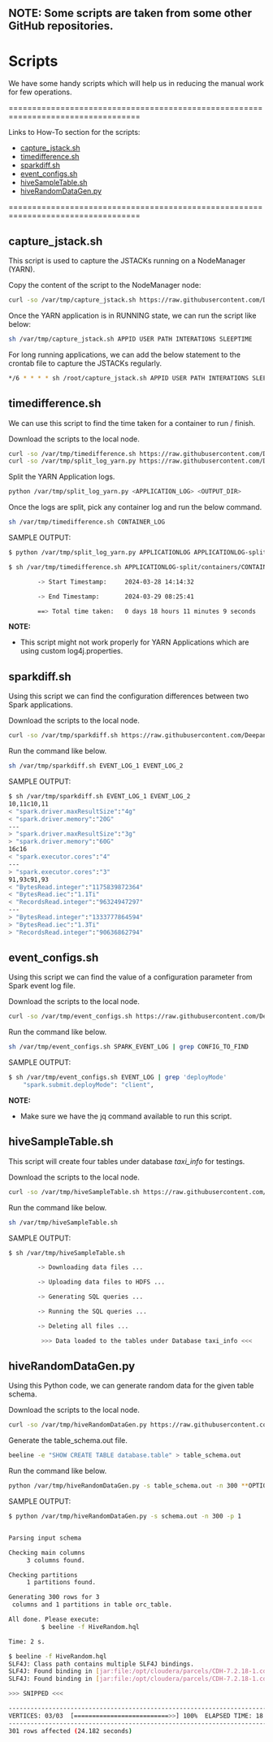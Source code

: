 ## NOTE: Some scripts are taken from some other GitHub repositories.

# Scripts

We have some handy scripts which will help us in reducing the manual work for few operations.

==================================================================================

Links to How-To section for the scripts:

- [capture_jstack.sh](https://github.com/Deepannagaraj/scripts?tab=readme-ov-file#capture_jstacksh)
- [timedifference.sh](https://github.com/Deepannagaraj/scripts?tab=readme-ov-file#timedifferencesh)
- [sparkdiff.sh](https://github.com/Deepannagaraj/scripts?tab=readme-ov-file#sparkdiffsh)
- [event_configs.sh](https://github.com/Deepannagaraj/scripts?tab=readme-ov-file#event_configssh)
- [hiveSampleTable.sh](https://github.com/Deepannagaraj/scripts?tab=readme-ov-file#hiveSampleTablesh)
- [hiveRandomDataGen.py](https://github.com/Deepannagaraj/scripts?tab=readme-ov-file#hiveRandomDataGenpy)

==================================================================================

## capture_jstack.sh

This script is used to capture the JSTACKs running on a NodeManager (YARN).

Copy the content of the script to the NodeManager node:
```bash
curl -so /var/tmp/capture_jstack.sh https://raw.githubusercontent.com/Deepannagaraj/scripts/main/capture_jstack.sh
```

Once the YARN application is in RUNNING state, we can run the script like below:
```bash
sh /var/tmp/capture_jstack.sh APPID USER PATH INTERATIONS SLEEPTIME
```

For long running applications, we can add the below statement to the crontab file to capture the JSTACKs regularly.
```bash
*/6 * * * * sh /root/capture_jstack.sh APPID USER PATH INTERATIONS SLEEPTIME >> /PATH_TO/command_output.txt
```

## timedifference.sh

We can use this script to find the time taken for a container to run / finish.

Download the scripts to the local node.
```bash
curl -so /var/tmp/timedifference.sh https://raw.githubusercontent.com/Deepannagaraj/scripts/main/timedifference.sh
curl -so /var/tmp/split_log_yarn.py https://raw.githubusercontent.com/Deepannagaraj/scripts/main/split_log_yarn.py
```

Split the YARN Application logs.
```bash
python /var/tmp/split_log_yarn.py <APPLICATION_LOG> <OUTPUT_DIR>
```

Once the logs are split, pick any container log and run the below command.
```bash
sh /var/tmp/timedifference.sh CONTAINER_LOG
```

SAMPLE OUTPUT:
```bash
$ python /var/tmp/split_log_yarn.py APPLICATIONLOG APPLICATIONLOG-split

$ sh /var/tmp/timedifference.sh APPLICATIONLOG-split/containers/CONTAINERID/stderr

        -> Start Timestamp:     2024-03-28 14:14:32

        -> End Timestamp:       2024-03-29 08:25:41

        ==> Total time taken:   0 days 18 hours 11 minutes 9 seconds
```

**NOTE:**
- This script might not work properly for YARN Applications which are using custom log4j.properties.

## sparkdiff.sh

Using this script we can find the configuration differences between two Spark applications.

Download the scripts to the local node.
```bash
curl -so /var/tmp/sparkdiff.sh https://raw.githubusercontent.com/Deepannagaraj/scripts/main/sparkdiff.sh
```

Run the command like below.
```bash
sh /var/tmp/sparkdiff.sh EVENT_LOG_1 EVENT_LOG_2
```

SAMPLE OUTPUT:
```bash
$ sh /var/tmp/sparkdiff.sh EVENT_LOG_1 EVENT_LOG_2
10,11c10,11
< "spark.driver.maxResultSize":"4g"
< "spark.driver.memory":"20G"
---
> "spark.driver.maxResultSize":"3g"
> "spark.driver.memory":"60G"
16c16
< "spark.executor.cores":"4"
---
> "spark.executor.cores":"3"
91,93c91,93
< "BytesRead.integer":"1175839872364"
< "BytesRead.iec":"1.1Ti"
< "RecordsRead.integer":"96324947297"
---
> "BytesRead.integer":"1333777864594"
> "BytesRead.iec":"1.3Ti"
> "RecordsRead.integer":"90636862794"
```

## event_configs.sh

Using this script we can find the value of a configuration parameter from Spark event log file.

Download the scripts to the local node.
```bash
curl -so /var/tmp/event_configs.sh https://raw.githubusercontent.com/Deepannagaraj/scripts/main/event_configs.sh
```

Run the command like below.
```bash
sh /var/tmp/event_configs.sh SPARK_EVENT_LOG | grep CONFIG_TO_FIND
```

SAMPLE OUTPUT:
```bash
$ sh /var/tmp/event_configs.sh EVENT_LOG | grep 'deployMode'
    "spark.submit.deployMode": "client",
```

**NOTE:**
- Make sure we have the jq command available to run this script.

## hiveSampleTable.sh

This script will create four tables under database *taxi_info* for testings.

Download the scripts to the local node.
```bash
curl -so /var/tmp/hiveSampleTable.sh https://raw.githubusercontent.com/Deepannagaraj/scripts/main/hiveSampleTable.sh
```

Run the command like below.
```bash
sh /var/tmp/hiveSampleTable.sh
```

SAMPLE OUTPUT:
```bash
$ sh /var/tmp/hiveSampleTable.sh 

        -> Downloading data files ...

        -> Uploading data files to HDFS ...

        -> Generating SQL queries ...

        -> Running the SQL queries ...

        -> Deleting all files ...

         >>> Data loaded to the tables under Database taxi_info <<<
```

## hiveRandomDataGen.py

Using this Python code, we can generate random data for the given table schema.

Download the scripts to the local node.
```bash
curl -so /var/tmp/hiveRandomDataGen.py https://raw.githubusercontent.com/Deepannagaraj/scripts/main/hiveRandomDataGen.py
```

Generate the table_schema.out file.
```bash
beeline -e "SHOW CREATE TABLE database.table" > table_schema.out
```

Run the command like below.
```bash
python /var/tmp/hiveRandomDataGen.py -s table_schema.out -n 300 **OPTIONAL** -p 1 -d database
```

SAMPLE OUTPUT:
```bash
$ python /var/tmp/hiveRandomDataGen.py -s schema.out -n 300 -p 1


Parsing input schema

Checking main columns
     3 columns found.

Checking partitions
     1 partitions found.

Generating 300 rows for 3
 columns and 1 partitions in table orc_table.

All done. Please execute: 
         $ beeline -f HiveRandom.hql

Time: 2 s.

$ beeline -f HiveRandom.hql
SLF4J: Class path contains multiple SLF4J bindings.
SLF4J: Found binding in [jar:file:/opt/cloudera/parcels/CDH-7.2.18-1.cdh7.2.18.p0.51297892/jars/log4j-slf4j-impl-2.18.0.jar!/org/slf4j/impl/StaticLoggerBinder.class]
SLF4J: Found binding in [jar:file:/opt/cloudera/parcels/CDH-7.2.18-1.cdh7.2.18.p0.51297892/jars/slf4j-reload4j-1.7.36.jar!/org/slf4j/impl/StaticLoggerBinder.class]

>>> SNIPPED <<<

----------------------------------------------------------------------------------------------
VERTICES: 03/03  [==========================>>] 100%  ELAPSED TIME: 18.13 s    
----------------------------------------------------------------------------------------------
301 rows affected (24.182 seconds)
```